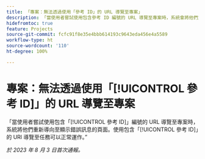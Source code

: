 ```yaml
---
title: 「專案：無法透過使用「參考 ID」的 URL 導覽至專案」
description: 「當使用者嘗試使用包含參考 ID 編號的 URL 導覽至專案時，系統會將他們重新導向顯示錯誤訊息的頁面。使用包含參考 ID 的 URl 導覽至任務可以如預期運作。」
hidefromtoc: true
feature: Projects
source-git-commit: fcfc91f8e35e4bbb614193c9643eda456e4a5589
workflow-type: ht
source-wordcount: '110'
ht-degree: 100%

---
```



# 專案：無法透過使用「[!UICONTROL 參考 ID]」的 URL 導覽至專案

「當使用者嘗試使用包含「[!UICONTROL 參考 ID]」編號的 URL 導覽至專案時，系統將他們重新導向至顯示錯誤訊息的頁面。使用包含「[!UICONTROL 參考 ID]」的 URl 導覽至任務可以正常運作。”

_於 2023 年 8 月 3 日首次通報。_

